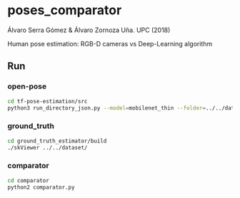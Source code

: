 # poses_comparator

Álvaro Serra Gómez & Álvaro Zornoza Uña. UPC (2018)

Human pose estimation: RGB-D cameras vs Deep-Learning algorithm

## Run

### open-pose

```bash
cd tf-pose-estimation/src
python3 run_directory_json.py --model=mobilenet_thin --folder=../../dataset/
```
### ground_truth

```bash
cd ground_truth_estimator/build
./skViewer ../../dataset/
```
### comparator

```bash
cd comparator
python2 comparator.py
```